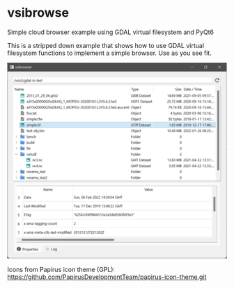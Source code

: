 # vsibrowse
Simple cloud browser example using GDAL virtual filesystem and PyQt6

This is a stripped down example that shows how to use GDAL virtual filesystem functions to implement a simple browser. Use as you see fit.

<img src="https://github.com/rprinceley/vsibrowse/blob/main/images/vsibrowser.png?raw=true" width=800px >

Icons from Papirus icon theme (GPL): https://github.com/PapirusDevelopmentTeam/papirus-icon-theme.git
